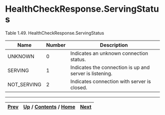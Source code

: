 # HealthCheckResponse.ServingStatus

Table 1.49. HealthCheckResponse.ServingStatus

Name| Number| Description  
---|---|---  
UNKNOWN| 0| Indicates an unknown connection status.  
SERVING| 1| Indicates the connection is up and server is listening.  
NOT_SERVING| 2| Indicates connection with server is closed.  
  
  

* * *

[Prev](ch01s04s06s02.md) | [Up](ch01s04s06.md) / [Contents](index.md) / [Home](../../index.htm)|  [Next](ch01s04s06s04.md)  
---|---|---

